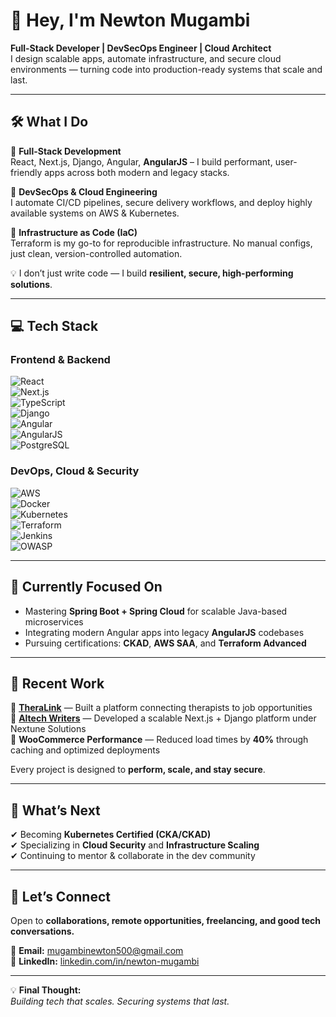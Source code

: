 # 👋 Hey, I'm Newton Mugambi  

**Full-Stack Developer | DevSecOps Engineer | Cloud Architect**  
I design scalable apps, automate infrastructure, and secure cloud environments — turning code into production-ready systems that scale and last.

---

## 🛠️ What I Do

🔹 **Full-Stack Development**  
React, Next.js, Django, Angular, **AngularJS** – I build performant, user-friendly apps across both modern and legacy stacks.  

🔹 **DevSecOps & Cloud Engineering**  
I automate CI/CD pipelines, secure delivery workflows, and deploy highly available systems on AWS & Kubernetes.  

🔹 **Infrastructure as Code (IaC)**  
Terraform is my go-to for reproducible infrastructure. No manual configs, just clean, version-controlled automation.  

💡 I don’t just write code — I build **resilient, secure, high-performing solutions**.

---

## 💻 Tech Stack  

### **Frontend & Backend**  
![React](https://img.shields.io/badge/-React-61DAFB?logo=react&logoColor=black)  
![Next.js](https://img.shields.io/badge/-Next.js-000000?logo=next.js)  
![TypeScript](https://img.shields.io/badge/-TypeScript-3178C6?logo=typescript)  
![Django](https://img.shields.io/badge/-Django-092E20?logo=django)  
![Angular](https://img.shields.io/badge/-Angular-DD0031?logo=angular)  
![AngularJS](https://img.shields.io/badge/-AngularJS-E23237?logo=angularjs&logoColor=white)  
![PostgreSQL](https://img.shields.io/badge/-PostgreSQL-336791?logo=postgresql)  

### **DevOps, Cloud & Security**  
![AWS](https://img.shields.io/badge/-AWS-FF9900?logo=amazon-aws)  
![Docker](https://img.shields.io/badge/-Docker-2496ED?logo=docker)  
![Kubernetes](https://img.shields.io/badge/-Kubernetes-326CE5?logo=kubernetes)  
![Terraform](https://img.shields.io/badge/-Terraform-623CE4?logo=terraform)  
![Jenkins](https://img.shields.io/badge/-Jenkins-D24939?logo=jenkins)  
![OWASP](https://img.shields.io/badge/-OWASP-000000?logo=owasp)

---

## 🧠 Currently Focused On  

- Mastering **Spring Boot + Spring Cloud** for scalable Java-based microservices  
- Integrating modern Angular apps into legacy **AngularJS** codebases  
- Pursuing certifications: **CKAD**, **AWS SAA**, and **Terraform Advanced**  

---

## 💼 Recent Work  

🔹 [**TheraLink**](https://theralink.net) — Built a platform connecting therapists to job opportunities  
🔹 [**Altech Writers**](https://altechwriters.com) — Developed a scalable Next.js + Django platform under Nextune Solutions  
🔹 **WooCommerce Performance** — Reduced load times by **40%** through caching and optimized deployments  

Every project is designed to **perform, scale, and stay secure**.

---

## 🔭 What’s Next  

✔ Becoming **Kubernetes Certified (CKA/CKAD)**  
✔ Specializing in **Cloud Security** and **Infrastructure Scaling**  
✔ Continuing to mentor & collaborate in the dev community  

---

## 🤝 Let’s Connect  

Open to **collaborations, remote opportunities, freelancing, and good tech conversations.**  

📩 **Email:** [mugambinewton500@gmail.com](mailto:mugambinewton500@gmail.com)  
🔗 **LinkedIn:** [linkedin.com/in/newton-mugambi](https://linkedin.com/in/newton-mugambi-666671243/)

---

💡 **Final Thought:**  
*Building tech that scales. Securing systems that last.*  
